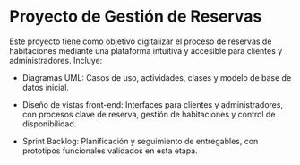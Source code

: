 # Proyecto de Gestión de Reservas
Este proyecto tiene como objetivo digitalizar el proceso de reservas de habitaciones mediante una plataforma intuitiva y accesible para clientes y administradores. Incluye:

- Diagramas UML: Casos de uso, actividades, clases y modelo de base de datos inicial.

- Diseño de vistas front-end: Interfaces para clientes y administradores, con procesos clave de reserva, gestión de habitaciones y control de disponibilidad.

- Sprint Backlog: Planificación y seguimiento de entregables, con prototipos funcionales validados en esta etapa.
